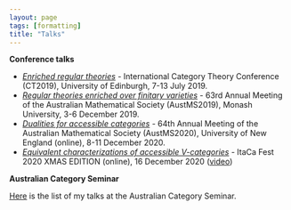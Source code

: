 ```yaml
---
layout: page
tags: [formatting]
title: "Talks"
---
```



**Conference talks**

* [*Enriched regular theories*](/pdfs/CT2019.pdf) - International Category Theory Conference (CT2019), University of Edinburgh, 7-13 July 2019.
* [*Regular theories enriched over finitary varieties*](/pdfs/AustMS2019.pdf) - 63rd Annual Meeting of the Australian Mathematical Society (AustMS2019), Monash University, 3-6 December 2019.
* [*Dualities for accessible categories*](/pdfs/AustMS2020.pdf) - 64th Annual Meeting of the Australian Mathematical Society (AustMS2020), University of New England (online), 8-11 December 2020. 
* [*Equivalent characterizations of accessible V-categories*](/pdfs/ItaCaFest.pdf) - ItaCa Fest 2020 XMAS EDITION (online), 16 December 2020 ([video](https://www.youtube.com/watch?v=uJrJasi7Nbk))


**Australian Category Seminar**

[Here](http://web.science.mq.edu.au/groups/coact/seminar/cgi-bin/speaker-info.cgi?name=Giacomo+Tendas) is the list of my talks at the Australian Category Seminar.
